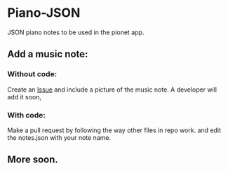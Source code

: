 # Piano-JSON
JSON piano notes to be used in the pionet app.
## Add a music note:
  ### Without code:
  
  Create an [Issue](https://github.com/AhmadHrb/Piano-JSON/issues) and include a picture of the music note. A developer will add it soon,
  
  ### With code:
  
  Make a pull request by following the way other files in repo work. and edit the notes.json with your note name.
 
 
 ## More soon.
